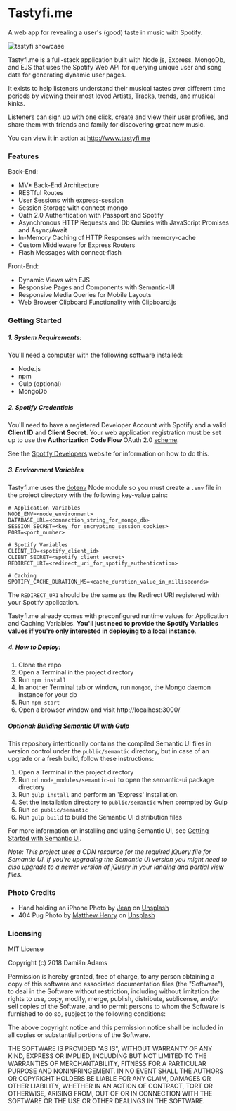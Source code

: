 # Tastyfi.me

A web app for revealing a user's (good) taste in music with Spotify.

![tastyfi showcase](public/images/tasty-showcase.gif)

Tastyfi.me is a full-stack application built with Node.js, Express, MongoDb, and EJS that uses the Spotify Web API for querying unique user and song data for generating dynamic user pages.

It exists to help listeners understand their musical tastes over different time periods by viewing their most loved Artists, Tracks, trends, and musical kinks.

Listeners can sign up with one click, create and view their user profiles, and share them with friends and family for discovering great new music.

You can view it in action at http://www.tastyfi.me

### Features

Back-End:
* MV* Back-End Architecture
* RESTful Routes
* User Sessions with express-session
* Session Storage with connect-mongo
* Oath 2.0 Authentication with Passport and Spotify
* Asynchronous HTTP Requests and Db Queries with JavaScript Promises and Async/Await
* In-Memory Caching of HTTP Responses with memory-cache
* Custom Middleware for Express Routers
* Flash Messages with connect-flash

Front-End:
* Dynamic Views with EJS
* Responsive Pages and Components with Semantic-UI
* Responsive Media Queries for Mobile Layouts
* Web Browser Clipboard Functionality with Clipboard.js

### Getting Started

##### 1. System Requirements:

You'll need a computer with the following software installed:
* Node.js
* npm
* Gulp (optional)
* MongoDb

##### 2. Spotify Credentials

You'll need to have a registered Developer Account with Spotify and a valid **Client ID** and **Client Secret**. Your web application registration must be set up to use the **Authorization Code Flow** OAuth 2.0 [scheme](https://developer.spotify.com/documentation/general/guides/authorization-guide/).

See the [Spotify Developers](https://developer.spotify.com/) website for information on how to do this.

##### 3. Environment Variables

Tastyfi.me uses the [dotenv](https://www.npmjs.com/package/dotenv) Node module so you must create a `.env` file in the project directory with the following key-value pairs:

```
# Application Variables
NODE_ENV=<node_environment>
DATABASE_URL=<connection_string_for_mongo_db>
SESSION_SECRET=<key_for_encrypting_session_cookies>
PORT=<port_number>

# Spotify Variables
CLIENT_ID=<spotify_client_id>
CLIENT_SECRET=<spotify_client_secret>
REDIRECT_URI=<redirect_uri_for_spotify_authentication>

# Caching
SPOTIFY_CACHE_DURATION_MS=<cache_duration_value_in_milliseconds>
```

The `REDIRECT_URI` should be the same as the Redirect URI registered with your Spotify application.

Tastyfi.me already comes with preconfigured runtime values for Application and Caching Variables. **You'll just need to provide the Spotify Variables values if you're only interested in deploying to a local instance**.

##### 4. How to Deploy:

1. Clone the repo
2. Open a Terminal in the project directory
3. Run `npm install`
4. In another Terminal tab or window, run `mongod`, the Mongo daemon instance for your db
5. Run `npm start`
6. Open a browser window and visit http://localhost:3000/

##### Optional: Building Semantic UI with Gulp

This repository intentionally contains the compiled Semantic UI files in version control under the `public/semantic` directory, but in case of an upgrade or a fresh build, follow these instructions:

1. Open a Terminal in the project directory
2. Run `cd node_modules/semantic-ui` to open the semantic-ui package directory
3. Run `gulp install` and perform an 'Express' installation.
4. Set the installation directory to `public/semantic` when prompted by Gulp
5. Run `cd public/semantic`
6. Run `gulp build` to build the Semantic UI distribution files

For more information on installing and using Semantic UI, see [Getting Started with Semantic UI](https://semantic-ui.com/introduction/getting-started.html).

*Note: This project uses a CDN resource for the required jQuery file for Semantic UI. If you're upgrading the Semantic UI version you might need to also upgrade to a newer version of jQuery in your landing and partial view files.*

### Photo Credits

* Hand holding an iPhone Photo by [Jean](https://unsplash.com/photos/3NgcTH0CFJg?utm_source=unsplash&utm_medium=referral&utm_content=creditCopyText) on [Unsplash](https://unsplash.com/?utm_source=unsplash&utm_medium=referral&utm_content=creditCopyText)
* 404 Pug Photo by [Matthew Henry](https://unsplash.com/photos/hnYMacpvKZY?utm_source=unsplash&utm_medium=referral&utm_content=creditCopyText) on [Unsplash](https://unsplash.com/?utm_source=unsplash&utm_medium=referral&utm_content=creditCopyText)

### Licensing

MIT License

Copyright (c) 2018 Damián Adams

Permission is hereby granted, free of charge, to any person obtaining a copy
of this software and associated documentation files (the "Software"), to deal
in the Software without restriction, including without limitation the rights
to use, copy, modify, merge, publish, distribute, sublicense, and/or sell
copies of the Software, and to permit persons to whom the Software is
furnished to do so, subject to the following conditions:

The above copyright notice and this permission notice shall be included in all
copies or substantial portions of the Software.

THE SOFTWARE IS PROVIDED "AS IS", WITHOUT WARRANTY OF ANY KIND, EXPRESS OR
IMPLIED, INCLUDING BUT NOT LIMITED TO THE WARRANTIES OF MERCHANTABILITY,
FITNESS FOR A PARTICULAR PURPOSE AND NONINFRINGEMENT. IN NO EVENT SHALL THE
AUTHORS OR COPYRIGHT HOLDERS BE LIABLE FOR ANY CLAIM, DAMAGES OR OTHER
LIABILITY, WHETHER IN AN ACTION OF CONTRACT, TORT OR OTHERWISE, ARISING FROM,
OUT OF OR IN CONNECTION WITH THE SOFTWARE OR THE USE OR OTHER DEALINGS IN THE
SOFTWARE.
